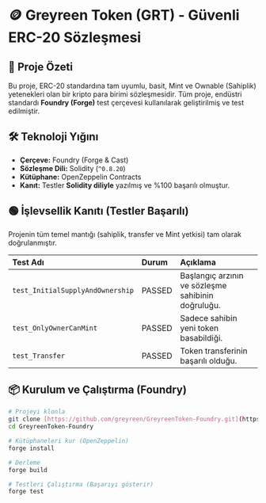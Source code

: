 # 🪙 Greyreen Token (GRT) - Güvenli ERC-20 Sözleşmesi

## 🚀 Proje Özeti

Bu proje, ERC-20 standardına tam uyumlu, basit, Mint ve Ownable (Sahiplik) yetenekleri olan bir kripto para birimi sözleşmesidir. Tüm proje, endüstri standardı **Foundry (Forge)** test çerçevesi kullanılarak geliştirilmiş ve test edilmiştir.

## 🛠️ Teknoloji Yığını

* **Çerçeve:** Foundry (Forge & Cast)
* **Sözleşme Dili:** Solidity (`^0.8.20`)
* **Kütüphane:** OpenZeppelin Contracts
* **Kanıt:** Testler **Solidity diliyle** yazılmış ve %100 başarılı olmuştur.

## 🟢 İşlevsellik Kanıtı (Testler Başarılı)

Projenin tüm temel mantığı (sahiplik, transfer ve Mint yetkisi) tam olarak doğrulanmıştır.

| Test Adı | Durum | Açıklama |
| :--- | :--- | :--- |
| `test_InitialSupplyAndOwnership` | PASSED | Başlangıç arzının ve sözleşme sahibinin doğruluğu. |
| `test_OnlyOwnerCanMint` | PASSED | Sadece sahibin yeni token basabildiği. |
| `test_Transfer` | PASSED | Token transferinin başarılı olduğu. |

## 📦 Kurulum ve Çalıştırma (Foundry)

```bash
# Projeyi klonla
git clone [https://github.com/greyreen/GreyreenToken-Foundry.git](https://github.com/greyreen/GreyreenToken-Foundry.git)
cd GreyreenToken-Foundry

# Kütüphaneleri kur (OpenZeppelin)
forge install

# Derleme
forge build

# Testleri Çalıştırma (Başarıyı gösterir)
forge test